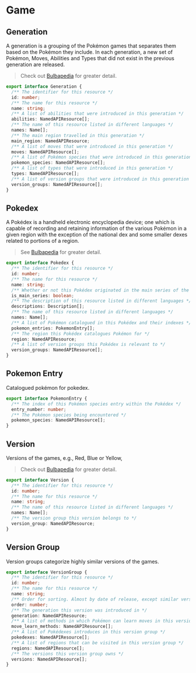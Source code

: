 # Game

## Generation

A generation is a grouping of the Pokémon games that separates them based on the Pokémon they include.
In each generation, a new set of Pokémon, Moves, Abilities and Types that did not exist in the previous generation are released.

> Check out [Bulbapedia](https://bulbapedia.bulbagarden.net/wiki/Generation) for greater detail.

```ts
export interface Generation {
  /** The identifier for this resource */
  id: number;
  /** The name for this resource */
  name: string;
  /** A list of abilities that were introduced in this generation */
  abilities: NamedAPIResource[];
  /** The name of this resource listed in different languages */
  names: Name[];
  /** The main region travelled in this generation */
  main_region: NamedAPIResource;
  /** A list of moves that were introduced in this generation */
  moves: NamedAPIResource[];
  /** A list of Pokémon species that were introduced in this generation */
  pokemon_species: NamedAPIResource[];
  /** A list of types that were introduced in this generation */
  types: NamedAPIResource[];
  /** A list of version groups that were introduced in this generation */
  version_groups: NamedAPIResource[];
}
```

## Pokedex

A Pokédex is a handheld electronic encyclopedia device;
one which is capable of recording and retaining information of the various Pokémon in a given region
with the exception of the national dex and some smaller dexes related to portions of a region.

> See [Bulbapedia](https://bulbapedia.bulbagarden.net/wiki/Pok%C3%A9dex) for greater detail.

```ts
export interface Pokedex {
  /** The identifier for this resource */
  id: number;
  /** The name for this resource */
  name: string;
  /** Whether or not this Pokédex originated in the main series of the video games */
  is_main_series: boolean;
  /** The description of this resource listed in different languages */
  descriptions: Description[];
  /** The name of this resource listed in different languages */
  names: Name[];
  /** A list of Pokémon catalogued in this Pokédex and their indexes */
  pokemon_entries: PokemonEntry[];
  /** The region this Pokédex catalogues Pokémon for */
  region: NamedAPIResource;
  /** A list of version groups this Pokédex is relevant to */
  version_groups: NamedAPIResource[];
}
```

## Pokemon Entry

Catalogued pokémon for pokedex.

```ts
export interface PokemonEntry {
  /** The index of this Pokémon species entry within the Pokédex */
  entry_number: number;
  /** The Pokémon species being encountered */
  pokemon_species: NamedAPIResource[];
}
```

## Version

Versions of the games, e.g., Red, Blue or Yellow,

> Check out [Bulbapedia](https://bulbapedia.bulbagarden.net/wiki/Core_series) for greater detail.

```ts
export interface Version {
  /** The identifier for this resource */
  id: number;
  /** The name for this resource */
  name: string;
  /** The name of this resource listed in different languages */
  names: Name[];
  /** The version group this version belongs to */
  version_group: NamedAPIResource;
}
```

## Version Group

Version groups categorize highly similar versions of the games.

```ts
export interface VersionGroup {
  /** The identifier for this resource */
  id: number;
  /** The name for this resource */
  name: string;
  /** Order for sorting. Almost by date of release, except similar versions are grouped together */
  order: number;
  /** The generation this version was introduced in */
  generation: NamedAPIResource;
  /** A list of methods in which Pokémon can learn moves in this version group */
  move_learn_methods: NamedAPIResource[];
  /** A list of Pokédexes introduces in this version group */
  pokedexes: NamedAPIResource[];
  /** A list of regions that can be visited in this version group */
  regions: NamedAPIResource[];
  /** The versions this version group owns */
  versions: NamedAPIResource[];
}
```
